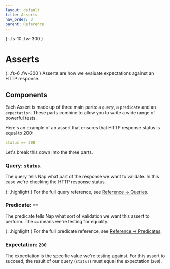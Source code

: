 ```yaml
---
layout: default
title: Asserts
nav_order: 3
parent: Reference
---
```


{: .fs-10 .fw-300 }
# Asserts

{: .fs-6 .fw-300 }
Asserts are how we evaluate expectations against an HTTP response.

## Components

Each Assert is made up of three main parts: a `query`, a `predicate` and an `expectation`. These parts combine to allow you to write a wide range of powerful tests.

Here's an example of an assert that ensures that HTTP response status is equal to 200:

```yml
status == 200
```

Let's break this down into the three parts.

### Query: `status`. 

The query tells Nap what part of the response we want to validate. In this case we're checking the HTTP response status.

{: .highlight }
For the full query reference, see [Reference -> Queries](/nap/reference/queries).

### Predicate: `==`

The predicate tells Nap what sort of validation we want this assert to perform. The `==` means we're testing for equality.

{: .highlight }
For the full predicate reference, see [Reference -> Predicates](/nap/reference/predicates).

### Expectation: `200`

The expectation is the specific value we're testing against. For this assert to succeed, the result of our query (`status`) must equal the expectation (`200`).